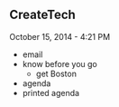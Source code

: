 ## CreateTech ##

October 15, 2014 - 4:21 PM

- email 
- know before you go
	- get Boston
- agenda
- printed agenda
 